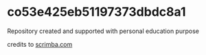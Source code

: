 # co53e425eb51197373dbdc8a1

Repository created and supported with personal education purpose

credits to [scrimba.com](https://scrimba.com/allcourses)
